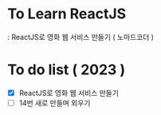 # To Learn ReactJS

: ReactJS로 영화 웹 서비스 만들기 ( 노마드코더 )

# To do list ( 2023 )

- [x] ReactJS로 영화 웹 서비스 만들기
- [ ] 14번 새로 만들며 외우기
